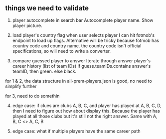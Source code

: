## things we need to validate

1. player autocomplete in search bar
   Autocomplete player name. Show player picture.

2. load player's country flag when user selects player
   I can hit fotmob's endpoint to load up flags. Alternative will be tricky because fotmob has country code and country name. the country code isn't official specifications, so will need to write a converter.

3. compare guessed player to answer
   Iterate through answer player's career history (list of team IDs)
   If guess.teamIDs.contains answer's teamID, then green.
   else black.

for 1 & 2, the data structure in all-prem-players.json is good, no need to simplify further

for 3, need to do somethin

4. edge case: if clues are clubs A, B, C, and player has played at A, B, C, D, then I need to figure out how about display this. Because the player has played at all those clubs but it's still not the right answer. Same with A, B, C <> A, C, B

5. edge case: what if multiple players have the same career path

